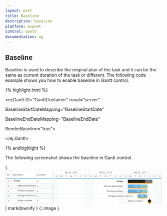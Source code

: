 ```yaml
---
layout: post
title: Baseline
description: baseline
platform: aspnet
control: Gantt
documentation: ug
---
```


## Baseline

Baseline is used to describe the original plan of the task and it can be the same as current duration of the task or different. The following code example shows you how to enable baseline in Gantt control.







{% highlight html %}

<ej:Gantt ID="GanttContainer" runat="server" 

 BaselineStartDateMapping="BaselineStartDate"

 BaselineEndDateMapping="BaselineEndDate"

 RenderBaseline="true">

 </ej:Gantt>



{% endhighlight %}



The following screenshot shows the baseline in Gantt control.



{ ![](Baseline_images/Baseline_img1.png) | markdownify }
{:.image }


